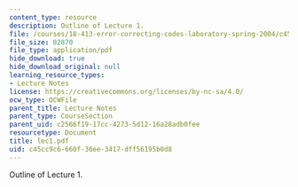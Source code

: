 ```yaml
---
content_type: resource
description: Outline of Lecture 1.
file: /courses/18-413-error-correcting-codes-laboratory-spring-2004/c45cc9c6660f36ee3417dff56195b0d8_lec1.pdf
file_size: 82870
file_type: application/pdf
hide_download: true
hide_download_original: null
learning_resource_types:
- Lecture Notes
license: https://creativecommons.org/licenses/by-nc-sa/4.0/
ocw_type: OCWFile
parent_title: Lecture Notes
parent_type: CourseSection
parent_uid: c2566f19-17cc-4273-5d12-16a28adb0fee
resourcetype: Document
title: lec1.pdf
uid: c45cc9c6-660f-36ee-3417-dff56195b0d8
---
```

Outline of Lecture 1.